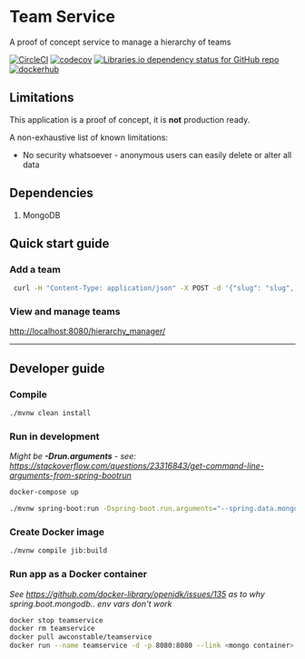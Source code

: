 # Team Service

A proof of concept service to manage a hierarchy of teams

[![CircleCI](https://circleci.com/gh/awconstable/teamservice.svg?style=shield)](https://circleci.com/gh/awconstable/teamservice)
[![codecov](https://codecov.io/gh/awconstable/teamservice/branch/master/graph/badge.svg)](https://codecov.io/gh/awconstable/teamservice)
[![Libraries.io dependency status for GitHub repo](https://img.shields.io/librariesio/github/awconstable/teamservice.svg)](https://libraries.io/github/awconstable/teamservice)
[![dockerhub](https://img.shields.io/docker/pulls/awconstable/teamservice.svg)](https://cloud.docker.com/repository/docker/awconstable/teamservice)

## Limitations

This application is a proof of concept, it is **not** production ready.

A non-exhaustive list of known limitations:

* No security whatsoever - anonymous users can easily delete or alter all data

## Dependencies

1. MongoDB

## Quick start guide

### Add a team

```bash
 curl -H "Content-Type: application/json" -X POST -d '{"slug": "slug", "entityType":"APPLICATION", "name": "Entity Name"}' http://localhost:8080/v2/data/hierarchy
```

### View and manage teams

<http://localhost:8080/hierarchy_manager/>

---

## Developer guide

### Compile

```bash
./mvnw clean install
```

### Run in development

*Might be **-Drun.arguments** - see: https://stackoverflow.com/questions/23316843/get-command-line-arguments-from-spring-bootrun*

```bash
docker-compose up
```

```bash
./mvnw spring-boot:run -Dspring-boot.run.arguments="--spring.data.mongodb.host=<mongo host>,--spring.data.mongodb.port=<mongo port>,--spring-data.mongodb.database=<mongo db>"
```

### Create Docker image

```bash
./mvnw compile jib:build
```

### Run app as a Docker container

*See https://github.com/docker-library/openjdk/issues/135 as to why spring.boot.mongodb.. env vars don't work*

```bash
docker stop teamservice
docker rm teamservice
docker pull awconstable/teamservice
docker run --name teamservice -d -p 8080:8080 --link <mongo container> -e spring_data_mongodb_host=<mongo host> -e spring_data_mongodb_port=<mongo port> -e spring_data_mongodb_database=<mondo db> awconstable/teamservice:latest
```
